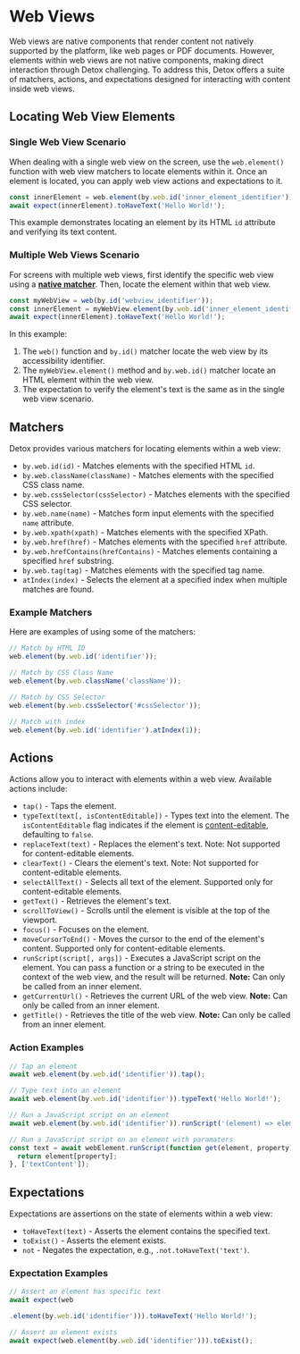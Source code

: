 # Web Views

Web views are native components that render content not natively supported by the platform, like web pages or PDF documents.
However, elements within web views are not native components, making direct interaction through Detox challenging.
To address this, Detox offers a suite of matchers, actions, and expectations designed for interacting with content inside web views.

## Locating Web View Elements

### Single Web View Scenario

When dealing with a single web view on the screen, use the `web.element()` function with web view matchers to locate elements within it. Once an element is located, you can apply web view actions and expectations to it.

```javascript
const innerElement = web.element(by.web.id('inner_element_identifier'));
await expect(innerElement).toHaveText('Hello World!');
```

This example demonstrates locating an element by its HTML `id` attribute and verifying its text content.

### Multiple Web Views Scenario

For screens with multiple web views, first identify the specific web view using a **[native matcher]**. Then, locate the element within that web view.

```javascript
const myWebView = web(by.id('webview_identifier'));
const innerElement = myWebView.element(by.web.id('inner_element_identifier'));
await expect(innerElement).toHaveText('Hello World!');
```

In this example:
1. The `web()` function and `by.id()` matcher locate the web view by its accessibility identifier.
2. The `myWebView.element()` method and `by.web.id()` matcher locate an HTML element within the web view.
3. The expectation to verify the element's text is the same as in the single web view scenario.

## Matchers

Detox provides various matchers for locating elements within a web view:

- `by.web.id(id)` - Matches elements with the specified HTML `id`.
- `by.web.className(className)` - Matches elements with the specified CSS class name.
- `by.web.cssSelector(cssSelector)` - Matches elements with the specified CSS selector.
- `by.web.name(name)` - Matches form input elements with the specified `name` attribute.
- `by.web.xpath(xpath)` - Matches elements with the specified XPath.
- `by.web.href(href)` - Matches elements with the specified `href` attribute.
- `by.web.hrefContains(hrefContains)` - Matches elements containing a specified `href` substring.
- `by.web.tag(tag)` - Matches elements with the specified tag name.
- `atIndex(index)` - Selects the element at a specified index when multiple matches are found.

### Example Matchers

Here are examples of using some of the matchers:

```javascript
// Match by HTML ID
web.element(by.web.id('identifier'));

// Match by CSS Class Name
web.element(by.web.className('className'));

// Match by CSS Selector
web.element(by.web.cssSelector('#cssSelector'));

// Match with index
web.element(by.web.id('identifier').atIndex(1));
```

## Actions

Actions allow you to interact with elements within a web view. Available actions include:

- `tap()` - Taps the element.
- `typeText(text[, isContentEditable])` - Types text into the element. The `isContentEditable` flag indicates if the element is [content-editable], defaulting to `false`.
- `replaceText(text)` - Replaces the element's text. Note: Not supported for content-editable elements.
- `clearText()` - Clears the element's text. Note: Not supported for content-editable elements.
- `selectAllText()` - Selects all text of the element. Supported only for content-editable elements.
- `getText()` - Retrieves the element's text.
- `scrollToView()` - Scrolls until the element is visible at the top of the viewport.
- `focus()` - Focuses on the element.
- `moveCursorToEnd()` - Moves the cursor to the end of the element's content. Supported only for content-editable elements.
- `runScript(script[, args])` - Executes a JavaScript script on the element. You can pass a function or a string to be executed in the context of the web view, and the result will be returned. **Note:** Can only be called from an inner element.
- `getCurrentUrl()` - Retrieves the current URL of the web view. **Note:** Can only be called from an inner element.
- `getTitle()` - Retrieves the title of the web view. **Note:** Can only be called from an inner element.

### Action Examples

```javascript
// Tap an element
await web.element(by.web.id('identifier')).tap();

// Type text into an element
await web.element(by.web.id('identifier')).typeText('Hello World!');

// Run a JavaScript script on an element
await web.element(by.web.id('identifier')).runScript('(element) => element.click()');

// Run a JavaScript script on an element with paramaters
const text = await webElement.runScript(function get(element, property) {
  return element[property];
}, ['textContent']);
```

## Expectations

Expectations are assertions on the state of elements within a web view:

- `toHaveText(text)` - Asserts the element contains the specified text.
- `toExist()` - Asserts the element exists.
- `not` - Negates the expectation, e.g., `.not.toHaveText('text')`.

### Expectation Examples

```javascript
// Assert an element has specific text
await expect(web

.element(by.web.id('identifier'))).toHaveText('Hello World!');

// Assert an element exists
await expect(web.element(by.web.id('identifier'))).toExist();
```

[native matcher]: matchers.md
[content-editable]: https://developer.mozilla.org/en-US/docs/Web/API/HTMLElement/contentEditable

